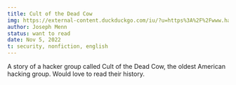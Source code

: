 ```yaml
---
title: Cult of the Dead Cow
img: https://external-content.duckduckgo.com/iu/?u=https%3A%2F%2Fwww.hachettebookgroup.com%2Fwp-content%2Fuploads%2F2020%2F06%2F9781541762367.jpg%3Ffit%3D501%252C750&f=1&nofb=1&ipt=650d9d8fb36c888c85f6eb97d40ab2b63f7cde481534d6580a2db95006b59251&ipo=images
author: Joseph Menn
status: want to read
date: Nov 5, 2022
t: security, nonfiction, english
---
```


A story of a hacker group called Cult of the Dead Cow, the oldest American hacking group. Would love to read their history.